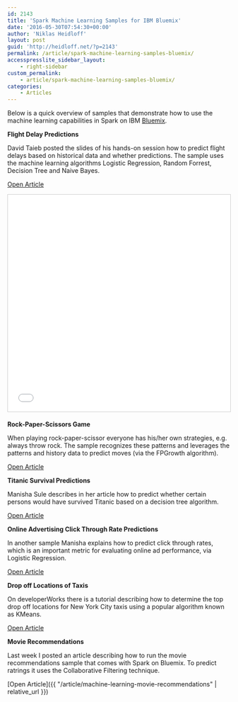 ```yaml
---
id: 2143
title: 'Spark Machine Learning Samples for IBM Bluemix'
date: '2016-05-30T07:54:30+00:00'
author: 'Niklas Heidloff'
layout: post
guid: 'http://heidloff.net/?p=2143'
permalink: /article/spark-machine-learning-samples-bluemix/
accesspresslite_sidebar_layout:
    - right-sidebar
custom_permalink:
    - article/spark-machine-learning-samples-bluemix/
categories:
    - Articles
---
```


Below is a quick overview of samples that demonstrate how to use the machine learning capabilities in Spark on IBM [Bluemix](https://bluemix.net).

**Flight Delay Predictions**

David Taieb posted the slides of his hands-on session how to predict flight delays based on historical data and whether predictions. The sample uses the machine learning algorithms Logistic Regression, Random Forrest, Decision Tree and Naive Bayes.

[Open Article](http://de.slideshare.net/DTAIEB/spark-tutorial-pycon-2016-part-1)

<iframe allowfullscreen="" frameborder="0" height="490" marginheight="0" marginwidth="0" scrolling="no" src="//de.slideshare.net/slideshow/embed_code/key/2fpcIhljPpcB3j?startSlide=75" style="border:1px solid #CCC; border-width:1px; margin-bottom:5px; max-width: 100%;" width="800"> </iframe>

**Rock-Paper-Scissors Game**

When playing rock-paper-scissor everyone has his/her own strategies, e.g. always throw rock. The sample recognizes these patterns and leverages the patterns and history data to predict moves (via the FPGrowth algorithm).

[Open Article](https://developer.ibm.com/clouddataservices/2015/12/01/humans-vs-apache-spark-building-our-rock-paper-scissors-game/)

**Titanic Survival Predictions**

Manisha Sule describes in her article how to predict whether certain persons would have survived Titanic based on a decision tree algorithm.

[Open Article](https://developer.ibm.com/spark/blog/2016/01/08/getting-started-with-data-science-using-spark/)

**Online Advertising Click Through Rate Predictions**

In another sample Manisha explains how to predict click through rates, which is an important metric for evaluating online ad performance, via Logistic Regression.

[Open Article](https://developer.ibm.com/spark/blog/2016/02/22/predictive-model-for-online-advertising-using-spark-machine-learning)

**Drop off Locations of Taxis**

On developerWorks there is a tutorial describing how to determine the top drop off locations for New York City taxis using a popular algorithm known as KMeans.

[Open Article](https://developer.ibm.com/clouddataservices/docs/spark/tutorials-and-samples/use-the-machine-learning-library/)

**Movie Recommendations**

Last week I posted an article describing how to run the movie recommendations sample that comes with Spark on Bluemix. To predict ratrings it uses the Collaborative Filtering technique.

[Open Article]({{ "/article/machine-learning-movie-recommendations" | relative_url }})
